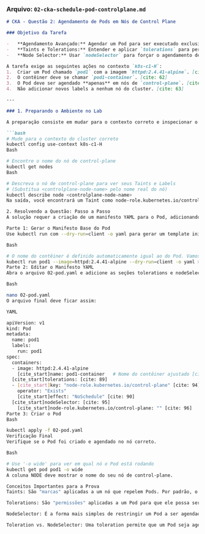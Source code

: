 ### **Arquivo: `02-cka-schedule-pod-controlplane.md`**

```markdown
# CKA - Questão 2: Agendamento de Pods em Nós de Control Plane

### Objetivo da Tarefa

-   **Agendamento Avançado:** Agendar um Pod para ser executado exclusivamente em um nó de `control-plane`.
-   **Taints e Tolerations:** Entender e aplicar `tolerations` para permitir que um Pod seja agendado em um nó com `taints`.
-   **Node Selector:** Usar `nodeSelector` para forçar o agendamento de um Pod em um nó com um label específico.

A tarefa exige as seguintes ações no contexto `k8s-c1-H`:
1.  Criar um Pod chamado `pod1` com a imagem `httpd:2.4.41-alpine`. [cite: 61]
2.  O contêiner deve se chamar `pod1-container`. [cite: 62]
3.  O Pod deve ser agendado **apenas** em nós de `control-plane`. [cite: 63]
4.  Não adicionar novos labels a nenhum nó do cluster. [cite: 63]

---

### 1. Preparando o Ambiente no Lab

A preparação consiste em mudar para o contexto correto e inspecionar o nó de `control-plane` para descobrir seus `labels` e `taints`.

```bash
# Mude para o contexto do cluster correto
kubectl config use-context k8s-c1-H
Bash

# Encontre o nome do nó de control-plane
kubectl get nodes
Bash

# Descreva o nó de control-plane para ver seus Taints e Labels
# (Substitua <controlplane-node-name> pelo nome real do nó)
kubectl describe node <controlplane-node-name>
Na saída, você encontrará um Taint como node-role.kubernetes.io/control-plane:NoSchedule e um Label como node-role.kubernetes.io/control-plane=. 

2. Resolvendo a Questão: Passo a Passo
A solução requer a criação de um manifesto YAML para o Pod, adicionando as seções tolerations e nodeSelector.

Parte 1: Gerar o Manifesto Base do Pod
Use kubectl run com --dry-run=client -o yaml para gerar um template inicial. 

Bash

# O nome do contêiner é definido automaticamente igual ao do Pod. Vamos ajustar no YAML.
kubectl run pod1 --image=httpd:2.4.41-alpine --dry-run=client -o yaml > 02-pod.yaml
Parte 2: Editar o Manifesto YAML
Abra o arquivo 02-pod.yaml e adicione as seções tolerations e nodeSelector. Mude também o nome do contêiner. 

Bash

nano 02-pod.yaml
O arquivo final deve ficar assim: 

YAML

apiVersion: v1
kind: Pod
metadata:
  name: pod1
  labels:
    run: pod1
spec:
  containers:
  - image: httpd:2.4.41-alpine
    [cite_start]name: pod1-container   # Nome do contêiner ajustado [cite: 85]
  [cite_start]tolerations: [cite: 89]
  - [cite_start]key: "node-role.kubernetes.io/control-plane" [cite: 94]
    operator: "Exists"
    [cite_start]effect: "NoSchedule" [cite: 90]
  [cite_start]nodeSelector: [cite: 95]
    [cite_start]node-role.kubernetes.io/control-plane: "" [cite: 96]
Parte 3: Criar o Pod
Bash

kubectl apply -f 02-pod.yaml
Verificação Final
Verifique se o Pod foi criado e agendado no nó correto.

Bash

# Use '-o wide' para ver em qual nó o Pod está rodando
kubectl get pod pod1 -o wide
A coluna NODE deve mostrar o nome do seu nó de control-plane. 

Conceitos Importantes para a Prova
Taints: São "marcas" aplicadas a um nó que repelem Pods. Por padrão, o control-plane tem um taint NoSchedule que impede o agendamento de Pods comuns.

Tolerations: São "permissões" aplicadas a um Pod para que ele possa ser agendado em um nó que tenha um taint correspondente.

NodeSelector: É a forma mais simples de restringir um Pod a ser agendado apenas em nós que possuem um label específico.

Toleration vs. NodeSelector: Uma toleration permite que um Pod seja agendado em um nó com taint, mas não garante que ele será. Um nodeSelector força o Pod a ser agendado apenas em nós com o label correspondente. Para garantir que um Pod rode exclusivamente no control-plane, você precisa de ambos. 

